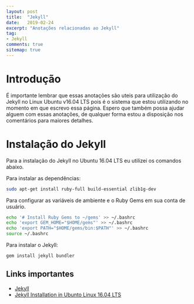 ```yaml
---
layout: post
title:  "Jekyll"
date:   2019-02-24
excerpt: "Anotações relacionadas ao Jekyll"
tag:
- Jekyll 
comments: true
sitemap: true
---
```


# Introdução

É importante lembrar que essas anotações são uteis para utilização do Jekyll no Linux Ubuntu v16.04 LTS pois é o sistema que estou utilizando no momento em que escrevo essa página.
Espero que também possa ajudar alguem com essas anotações, de qualquer forma estou a disposição nos comentários para maiores detalhes.

# Instalação do Jekyll

Para a instalação do Jekyll no Ubuntu 16.04 LTS eu utilizei os comandos abaixo.

Para instalar as dependências:

```bash
sudo apt-get install ruby-full build-essential zlib1g-dev
```

Para configurar as variáveis de ambiente e o Ruby Gems em sua conta de usuário.

```bash
echo '# Install Ruby Gems to ~/gems' >> ~/.bashrc
echo 'export GEM_HOME="$HOME/gems"' >> ~/.bashrc
echo 'export PATH="$HOME/gems/bin:$PATH"' >> ~/.bashrc
source ~/.bashrc
```

Para instalar o Jekyll:

```bash
gem install jekyll bundler
```

## Links importantes

- [Jekyll](https://jekyllrb.com/)
- [Jekyll Installation in Ubunto Linux 16.04 LTS](https://jekyllrb.com/docs/installation/ubuntu/)
